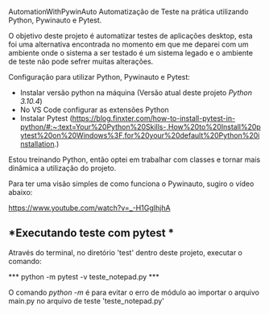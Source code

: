 AutomationWithPywinAuto
Automatização de Teste na prática utilizando Python, Pywinauto e Pytest.


O objetivo deste projeto é automatizar testes de aplicações desktop, esta foi uma alternativa encontrada no momento em que me deparei com um ambiente onde o sistema a ser testado é um sistema legado e o ambiente de teste não pode sefrer muitas alterações.

Configuração para utilizar Python, Pywinauto e Pytest:

* Instalar versão python na máquina (Versão atual deste projeto *Python 3.10.4*)
* No VS Code configurar as extensões Python
* Instalar Pytest 
(https://blog.finxter.com/how-to-install-pytest-in-python/#:~:text=Your%20Python%20Skills-,How%20to%20Install%20pytest%20on%20Windows%3F,for%20your%20default%20Python%20installation.)

Estou treinando Python, então optei em trabalhar com classes e tornar mais dinâmica a utilização do projeto.

Para ter uma visão simples de como funciona o Pywinauto, sugiro o vídeo abaixo:

https://www.youtube.com/watch?v=_-H1GgIhjhA



## *Executando teste com pytest *

Através do terminal, no diretório 'test' dentro deste projeto, executar o comando:

*** python -m pytest -v teste_notepad.py ***

O comando *python -m* é para evitar o erro de módulo ao importar o arquivo main.py no arquivo de teste 'teste_notepad.py'
